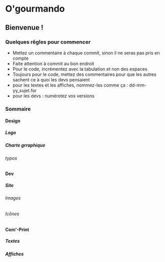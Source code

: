 # O'gourmando

## Bienvenue !

### Quelques rêgles pour commencer
- Mettez un commentaire à chaque commit, sinon il ne seras pas pris en compte
- Faite attention à commit au bon endroit
- Pour le code, incrémentez avec la tabulation et non des espaces
- Toujours pour le code, mettez des commentaires pour que les autres sachent ce à quoi les devs pensaient
- pour les textes et les affiches, nommez-les comme ça : dd-mm-yy_sujet.for
- pour les devs : numérotez vos versions

### Sommaire

#### Design

##### Logo
##### Charte grraphique
###### typos

#### Dev

##### Site
###### Images
###### Icônes

#### Com'-Print

##### Textes
##### Affiches
